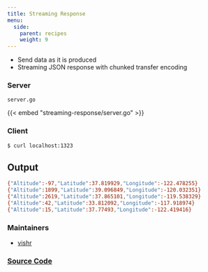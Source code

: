 ```yaml
---
title: Streaming Response
menu:
  side:
    parent: recipes
    weight: 9
---
```


- Send data as it is produced
- Streaming JSON response with chunked transfer encoding

### Server

`server.go`

{{< embed "streaming-response/server.go" >}}

### Client

```sh
$ curl localhost:1323
```

## Output

```sh
{"Altitude":-97,"Latitude":37.819929,"Longitude":-122.478255}
{"Altitude":1899,"Latitude":39.096849,"Longitude":-120.032351}
{"Altitude":2619,"Latitude":37.865101,"Longitude":-119.538329}
{"Altitude":42,"Latitude":33.812092,"Longitude":-117.918974}
{"Altitude":15,"Latitude":37.77493,"Longitude":-122.419416}
```

### Maintainers

- [vishr](https://github.com/vishr)

### [Source Code](https://github.com/vishr/echo-recipes/blob/master/v2/streaming-response)
